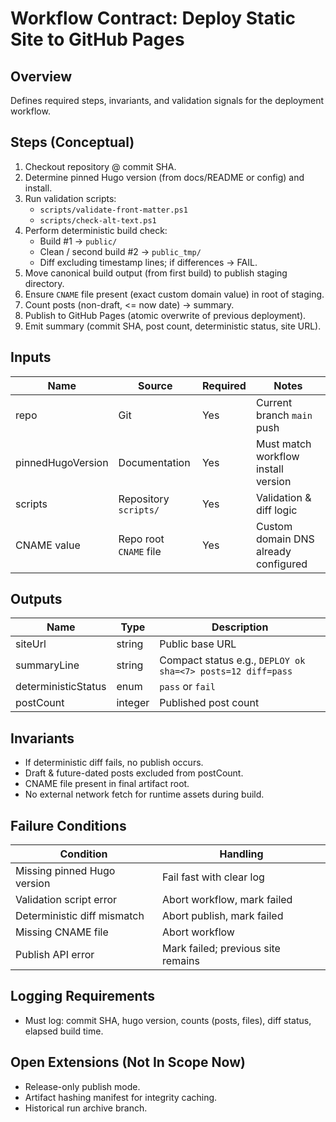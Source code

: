 # Workflow Contract: Deploy Static Site to GitHub Pages

## Overview
Defines required steps, invariants, and validation signals for the deployment workflow.

## Steps (Conceptual)
1. Checkout repository @ commit SHA.
2. Determine pinned Hugo version (from docs/README or config) and install.
3. Run validation scripts:
   - `scripts/validate-front-matter.ps1`
   - `scripts/check-alt-text.ps1`
4. Perform deterministic build check:
   - Build #1 → `public/`
   - Clean / second build #2 → `public_tmp/`
   - Diff excluding timestamp lines; if differences → FAIL.
5. Move canonical build output (from first build) to publish staging directory.
6. Ensure `CNAME` file present (exact custom domain value) in root of staging.
7. Count posts (non-draft, <= now date) → summary.
8. Publish to GitHub Pages (atomic overwrite of previous deployment).
9. Emit summary (commit SHA, post count, deterministic status, site URL).

## Inputs
| Name | Source | Required | Notes |
|------|--------|----------|-------|
| repo | Git | Yes | Current branch `main` push |
| pinnedHugoVersion | Documentation | Yes | Must match workflow install version |
| scripts | Repository `scripts/` | Yes | Validation & diff logic |
| CNAME value | Repo root `CNAME` file | Yes | Custom domain DNS already configured |

## Outputs
| Name | Type | Description |
|------|------|-------------|
| siteUrl | string | Public base URL |
| summaryLine | string | Compact status e.g., `DEPLOY ok sha=<7> posts=12 diff=pass` |
| deterministicStatus | enum | `pass` or `fail` |
| postCount | integer | Published post count |

## Invariants
- If deterministic diff fails, no publish occurs.
- Draft & future-dated posts excluded from postCount.
- CNAME file present in final artifact root.
- No external network fetch for runtime assets during build.

## Failure Conditions
| Condition | Handling |
|-----------|----------|
| Missing pinned Hugo version | Fail fast with clear log |
| Validation script error | Abort workflow, mark failed |
| Deterministic diff mismatch | Abort publish, mark failed |
| Missing CNAME file | Abort workflow |
| Publish API error | Mark failed; previous site remains |

## Logging Requirements
- Must log: commit SHA, hugo version, counts (posts, files), diff status, elapsed build time.

## Open Extensions (Not In Scope Now)
- Release-only publish mode.
- Artifact hashing manifest for integrity caching.
- Historical run archive branch.

